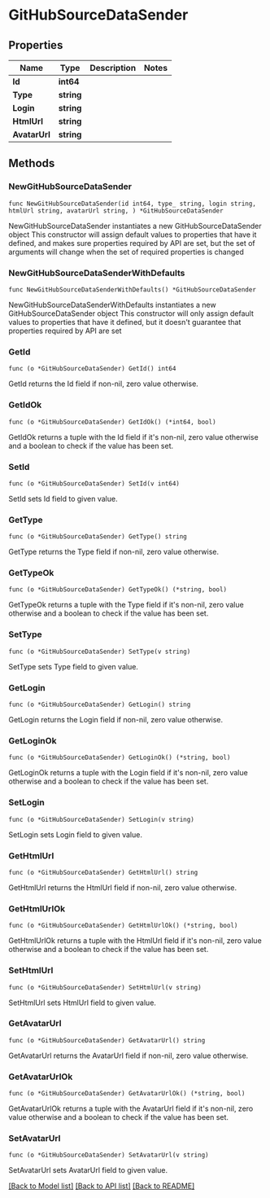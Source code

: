# GitHubSourceDataSender

## Properties

Name | Type | Description | Notes
------------ | ------------- | ------------- | -------------
**Id** | **int64** |  | 
**Type** | **string** |  | 
**Login** | **string** |  | 
**HtmlUrl** | **string** |  | 
**AvatarUrl** | **string** |  | 

## Methods

### NewGitHubSourceDataSender

`func NewGitHubSourceDataSender(id int64, type_ string, login string, htmlUrl string, avatarUrl string, ) *GitHubSourceDataSender`

NewGitHubSourceDataSender instantiates a new GitHubSourceDataSender object
This constructor will assign default values to properties that have it defined,
and makes sure properties required by API are set, but the set of arguments
will change when the set of required properties is changed

### NewGitHubSourceDataSenderWithDefaults

`func NewGitHubSourceDataSenderWithDefaults() *GitHubSourceDataSender`

NewGitHubSourceDataSenderWithDefaults instantiates a new GitHubSourceDataSender object
This constructor will only assign default values to properties that have it defined,
but it doesn't guarantee that properties required by API are set

### GetId

`func (o *GitHubSourceDataSender) GetId() int64`

GetId returns the Id field if non-nil, zero value otherwise.

### GetIdOk

`func (o *GitHubSourceDataSender) GetIdOk() (*int64, bool)`

GetIdOk returns a tuple with the Id field if it's non-nil, zero value otherwise
and a boolean to check if the value has been set.

### SetId

`func (o *GitHubSourceDataSender) SetId(v int64)`

SetId sets Id field to given value.


### GetType

`func (o *GitHubSourceDataSender) GetType() string`

GetType returns the Type field if non-nil, zero value otherwise.

### GetTypeOk

`func (o *GitHubSourceDataSender) GetTypeOk() (*string, bool)`

GetTypeOk returns a tuple with the Type field if it's non-nil, zero value otherwise
and a boolean to check if the value has been set.

### SetType

`func (o *GitHubSourceDataSender) SetType(v string)`

SetType sets Type field to given value.


### GetLogin

`func (o *GitHubSourceDataSender) GetLogin() string`

GetLogin returns the Login field if non-nil, zero value otherwise.

### GetLoginOk

`func (o *GitHubSourceDataSender) GetLoginOk() (*string, bool)`

GetLoginOk returns a tuple with the Login field if it's non-nil, zero value otherwise
and a boolean to check if the value has been set.

### SetLogin

`func (o *GitHubSourceDataSender) SetLogin(v string)`

SetLogin sets Login field to given value.


### GetHtmlUrl

`func (o *GitHubSourceDataSender) GetHtmlUrl() string`

GetHtmlUrl returns the HtmlUrl field if non-nil, zero value otherwise.

### GetHtmlUrlOk

`func (o *GitHubSourceDataSender) GetHtmlUrlOk() (*string, bool)`

GetHtmlUrlOk returns a tuple with the HtmlUrl field if it's non-nil, zero value otherwise
and a boolean to check if the value has been set.

### SetHtmlUrl

`func (o *GitHubSourceDataSender) SetHtmlUrl(v string)`

SetHtmlUrl sets HtmlUrl field to given value.


### GetAvatarUrl

`func (o *GitHubSourceDataSender) GetAvatarUrl() string`

GetAvatarUrl returns the AvatarUrl field if non-nil, zero value otherwise.

### GetAvatarUrlOk

`func (o *GitHubSourceDataSender) GetAvatarUrlOk() (*string, bool)`

GetAvatarUrlOk returns a tuple with the AvatarUrl field if it's non-nil, zero value otherwise
and a boolean to check if the value has been set.

### SetAvatarUrl

`func (o *GitHubSourceDataSender) SetAvatarUrl(v string)`

SetAvatarUrl sets AvatarUrl field to given value.



[[Back to Model list]](../README.md#documentation-for-models) [[Back to API list]](../README.md#documentation-for-api-endpoints) [[Back to README]](../README.md)


